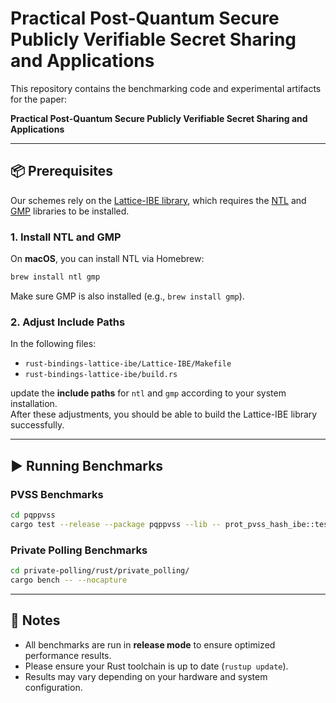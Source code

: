 # Practical Post-Quantum Secure Publicly Verifiable Secret Sharing and Applications

This repository contains the benchmarking code and experimental artifacts for the paper:

**Practical Post-Quantum Secure Publicly Verifiable Secret Sharing and Applications**

---

## 📦 Prerequisites

Our schemes rely on the [Lattice-IBE library](https://github.com/tprest/Lattice-IBE), which requires the [NTL](https://www.shoup.net/ntl/) and [GMP](https://gmplib.org/) libraries to be installed.

### 1. Install NTL and GMP

On **macOS**, you can install NTL via Homebrew:

```bash
brew install ntl gmp
```

Make sure GMP is also installed (e.g., `brew install gmp`).

### 2. Adjust Include Paths

In the following files:

- `rust-bindings-lattice-ibe/Lattice-IBE/Makefile`  
- `rust-bindings-lattice-ibe/build.rs`  

update the **include paths** for `ntl` and `gmp` according to your system installation.  
After these adjustments, you should be able to build the Lattice-IBE library successfully.

---

## ▶️ Running Benchmarks

### PVSS Benchmarks

```bash
cd pqppvss
cargo test --release --package pqppvss --lib -- prot_pvss_hash_ibe::tests::test_share_basic --exact --show-output
```

### Private Polling Benchmarks

```bash
cd private-polling/rust/private_polling/
cargo bench -- --nocapture
```

---

## 📖 Notes

- All benchmarks are run in **release mode** to ensure optimized performance results.  
- Please ensure your Rust toolchain is up to date (`rustup update`).  
- Results may vary depending on your hardware and system configuration.  

